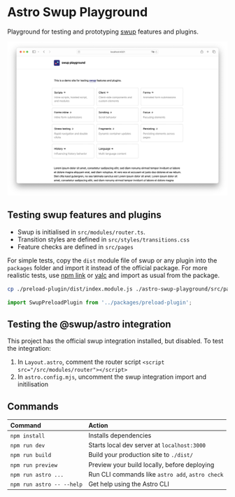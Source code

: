 # Astro Swup Playground

Playground for testing and prototyping [swup](https://swup.js.org) features and plugins.

![Swup Playground Screenshot](./assets/screenshot.png)

## Testing swup features and plugins

- Swup is initialised in `src/modules/router.ts`.
- Transition styles are defined in `src/styles/transitions.css`
- Feature checks are defined in `src/pages`

For simple tests, copy the `dist` module file of swup or any plugin into the `packages` folder and
import it instead of the official package. For more realistic tests, use
[npm link](https://docs.npmjs.com/cli/v8/commands/npm-link) or
[yalc](https://github.com/wclr/yalc/) and import as usual from the package.

```sh
cp ./preload-plugin/dist/index.module.js ./astro-swup-playground/src/packages/preload-plugin.js
```

```js
import SwupPreloadPlugin from '../packages/preload-plugin';
```

## Testing the @swup/astro integration

This project has the official swup integration installed, but disabled. To test the integration:

1. In `Layout.astro`, comment the router script `<script src="/src/modules/router"></script>`
2. In `astro.config.mjs`, uncomment the swup integration import and initilisation

## Commands

| Command                   | Action                                           |
| :------------------------ | :----------------------------------------------- |
| `npm install`             | Installs dependencies                            |
| `npm run dev`             | Starts local dev server at `localhost:3000`      |
| `npm run build`           | Build your production site to `./dist/`          |
| `npm run preview`         | Preview your build locally, before deploying     |
| `npm run astro ...`       | Run CLI commands like `astro add`, `astro check` |
| `npm run astro -- --help` | Get help using the Astro CLI                     |
